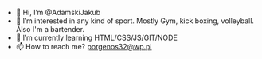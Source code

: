 - 👋 Hi, I’m @AdamskiJakub
- 👀 I’m interested in any kind of sport. Mostly Gym, kick boxing, volleyball. Also I'm a bartender.
- 🌱 I’m currently learning HTML/CSS/JS/GIT/NODE
- 📫 How to reach me? porgenos32@wp.pl

<!---
AdamskiJakub/AdamskiJakub is a ✨ special ✨ repository because its `README.md` (this file) appears on your GitHub profile.
You can click the Preview link to take a look at your changes.
--->
